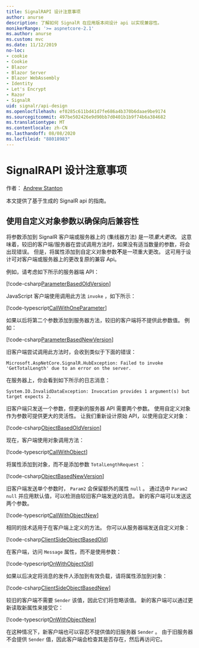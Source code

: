```yaml
---
title: SignalRAPI 设计注意事项
author: anurse
description: 了解如何 SignalR 在应用版本间设计 api 以实现兼容性。
monikerRange: '>= aspnetcore-2.1'
ms.author: anurse
ms.custom: mvc
ms.date: 11/12/2019
no-loc:
- cookie
- Cookie
- Blazor
- Blazor Server
- Blazor WebAssembly
- Identity
- Let's Encrypt
- Razor
- SignalR
uid: signalr/api-design
ms.openlocfilehash: ef0285c611bd41d7fe686a4b370b6daae9be9174
ms.sourcegitcommit: 497be502426e9d90bb7d0401b1b9f74b6a384682
ms.translationtype: MT
ms.contentlocale: zh-CN
ms.lasthandoff: 08/08/2020
ms.locfileid: "88018983"
---
```

# <a name="no-locsignalr-api-design-considerations"></a>SignalRAPI 设计注意事项

作者： [Andrew Stanton](https://twitter.com/anurse)

本文提供了基于生成的 SignalR api 的指南。

## <a name="use-custom-object-parameters-to-ensure-backwards-compatibility"></a>使用自定义对象参数以确保向后兼容性

将参数添加到 SignalR 客户端或服务器上的 (集线器方法) 是一项*重大更改*。 这意味着，较旧的客户端/服务器在尝试调用方法时，如果没有适当数量的参数，将会出现错误。 但是，将属性添加到自定义对象参数**不**是一项重大更改。 这可用于设计可对客户端或服务器上的更改复原的兼容 Api。

例如，请考虑如下所示的服务器端 API：

[!code-csharp[ParameterBasedOldVersion](api-design/sample/Samples.cs?name=ParameterBasedOldVersion)]

JavaScript 客户端使用调用此方法 `invoke` ，如下所示：

[!code-typescript[CallWithOneParameter](api-design/sample/Samples.ts?name=CallWithOneParameter)]

如果以后将第二个参数添加到服务器方法，较旧的客户端将不提供此参数值。 例如：

[!code-csharp[ParameterBasedNewVersion](api-design/sample/Samples.cs?name=ParameterBasedNewVersion)]

旧客户端尝试调用此方法时，会收到类似于下面的错误：

```
Microsoft.AspNetCore.SignalR.HubException: Failed to invoke 'GetTotalLength' due to an error on the server.
```

在服务器上，你会看到如下所示的日志消息：

```
System.IO.InvalidDataException: Invocation provides 1 argument(s) but target expects 2.
```

旧客户端只发送一个参数，但更新的服务器 API 需要两个参数。 使用自定义对象作为参数可提供更大的灵活性。 让我们重新设计原始 API，以使用自定义对象：

[!code-csharp[ObjectBasedOldVersion](api-design/sample/Samples.cs?name=ObjectBasedOldVersion)]

现在，客户端使用对象调用方法：

[!code-typescript[CallWithObject](api-design/sample/Samples.ts?name=CallWithObject)]

将属性添加到对象，而不是添加参数 `TotalLengthRequest` ：

[!code-csharp[ObjectBasedNewVersion](api-design/sample/Samples.cs?name=ObjectBasedNewVersion&highlight=4,9-13)]

旧客户端发送单个参数时， `Param2` 会保留额外的属性 `null` 。 通过选中 `Param2` `null` 并应用默认值，可以检测由较旧客户端发送的消息。 新的客户端可以发送这两个参数。

[!code-typescript[CallWithObjectNew](api-design/sample/Samples.ts?name=CallWithObjectNew)]

相同的技术适用于在客户端上定义的方法。 你可以从服务器端发送自定义对象：

[!code-csharp[ClientSideObjectBasedOld](api-design/sample/Samples.cs?name=ClientSideObjectBasedOld)]

在客户端，访问 `Message` 属性，而不是使用参数：

[!code-typescript[OnWithObjectOld](api-design/sample/Samples.ts?name=OnWithObjectOld)]

如果以后决定将消息的发件人添加到有效负载，请将属性添加到对象：

[!code-csharp[ClientSideObjectBasedNew](api-design/sample/Samples.cs?name=ClientSideObjectBasedNew&highlight=5)]

较旧的客户端不需要 `Sender` 该值，因此它们将忽略该值。 新的客户端可以通过更新读取新属性来接受它：

[!code-typescript[OnWithObjectNew](api-design/sample/Samples.ts?name=OnWithObjectNew&highlight=2-5)]

在这种情况下，新客户端也可以容忍不提供值的旧服务器 `Sender` 。 由于旧服务器不会提供 `Sender` 值，因此客户端会检查其是否存在，然后再访问它。
